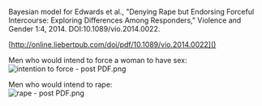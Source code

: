 Bayesian model for Edwards et al., "Denying Rape but Endorsing Forceful Intercourse: Exploring Differences Among Responders," Violence and Gender 1:4, 2014. DOI:10.1089/vio.2014.0022.  

[http://online.liebertpub.com/doi/pdf/10.1089/vio.2014.0022]()

Men who would intend to force a woman to have sex: 
![intention to force - post PDF.png]()

Men who would intend to rape:  
![rape - post PDF.png]()
